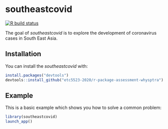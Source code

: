 
# southeastcovid
<!-- badges: start -->
[![R build status](https://github.com/etc5523-2020/r-package-assessment-whysptra/workflows/R-CMD-check/badge.svg)](https://github.com/etc5523-2020/r-package-assessment-whysptra/actions)
<!-- badges: end -->

The goal of _southeastcovid_ is to explore the development of coronavirus cases in South East Asia. 

## Installation

You can install the  _southeastcovid_ with:

``` r
install.packages("devtools")
devtools::install_github("etc5523-2020/r-package-assessment-whysptra")
```

## Example

This is a basic example which shows you how to solve a common problem:

``` r
library(southeastcovid)
launch_app()
```

